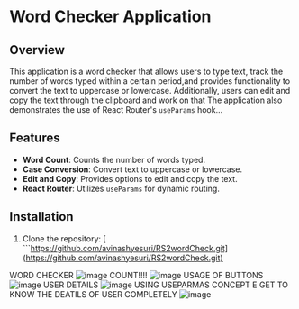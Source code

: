 # Word Checker Application

## Overview

This application is a word checker that allows users to type text, track the number of words typed within a certain period,and provides functionality to convert the text to uppercase or lowercase. Additionally, users can edit and copy the text through the clipboard and work on that
The application also demonstrates the use of React Router's `useParams` hook...

## Features

- **Word Count**: Counts the number of words typed.
- **Case Conversion**: Convert text to uppercase or lowercase.
- **Edit and Copy**: Provides options to edit and copy the text.
- **React Router**: Utilizes `useParams` for dynamic routing.

## Installation

1. Clone the repository:
 [  ```https://github.com/avinashyesuri/RS2wordCheck.git](https://github.com/avinashyesuri/RS2wordCheck.git)



WORD CHECKER 
![image](https://github.com/user-attachments/assets/04198c42-f400-47eb-9cc0-2ad736af91d7)
COUNT!!!!
![image](https://github.com/user-attachments/assets/5bef830d-1b8d-49ef-bb9b-1d6df69a3aa7)
USAGE OF BUTTONS
![image](https://github.com/user-attachments/assets/085293bb-358b-42f1-88c7-d604a32bdbe0)
USER DETAILS
![image](https://github.com/user-attachments/assets/00c1f7e8-3d52-4e6a-8963-b29d0b13505d)
USING USEPARMAS CONCEPT E GET TO KNOW THE DEATILS OF USER COMPLETELY
![image](https://github.com/user-attachments/assets/f8ac62b5-3592-47ee-bd97-7ad339215b8d)
